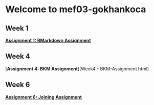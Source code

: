 # Welcome to mef03-gokhankoca



## Week 1
[**Assignment 1: RMarkdown Assignment**](Assignmet1-RMarkdown.html)

## Week 4
[**Assignment 4: BKM Assignment**](Week4 - BKM-Assignment.html)

## Week 6
[**Assignment 6: Joining Assignment**](week6Home.html)
